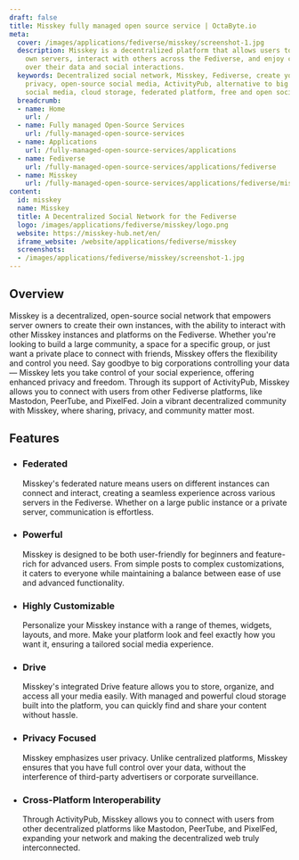 ```yaml
---
draft: false
title: Misskey fully managed open source service | OctaByte.io
meta:
  cover: /images/applications/fediverse/misskey/screenshot-1.jpg
  description: Misskey is a decentralized platform that allows users to create their
    own servers, interact with others across the Fediverse, and enjoy complete control
    over their data and social interactions.
  keywords: Decentralized social network, Misskey, Fediverse, create your own server,
    privacy, open-source social media, ActivityPub, alternative to big tech, custom
    social media, cloud storage, federated platform, free and open social media
  breadcrumb:
  - name: Home
    url: /
  - name: Fully managed Open-Source Services
    url: /fully-managed-open-source-services
  - name: Applications
    url: /fully-managed-open-source-services/applications
  - name: Fediverse
    url: /fully-managed-open-source-services/applications/fediverse
  - name: Misskey
    url: /fully-managed-open-source-services/applications/fediverse/misskey
content:
  id: misskey
  name: Misskey
  title: A Decentralized Social Network for the Fediverse
  logo: /images/applications/fediverse/misskey/logo.png
  website: https://misskey-hub.net/en/
  iframe_website: /website/applications/fediverse/misskey
  screenshots:
  - /images/applications/fediverse/misskey/screenshot-1.jpg
---
```


## Overview

Misskey is a decentralized, open-source social network that empowers server owners to create their own instances, with the ability to interact with other Misskey instances and platforms on the Fediverse. Whether you're looking to build a large community, a space for a specific group, or just want a private place to connect with friends, Misskey offers the flexibility and control you need. Say goodbye to big corporations controlling your data — Misskey lets you take control of your social experience, offering enhanced privacy and freedom. Through its support of ActivityPub, Misskey allows you to connect with users from other Fediverse platforms, like Mastodon, PeerTube, and PixelFed. Join a vibrant decentralized community with Misskey, where sharing, privacy, and community matter most.

## Features

- ### Federated

  Misskey's federated nature means users on different instances can connect and interact, creating a seamless experience across various servers in the Fediverse. Whether on a large public instance or a private server, communication is effortless.

- ### Powerful

  Misskey is designed to be both user-friendly for beginners and feature-rich for advanced users. From simple posts to complex customizations, it caters to everyone while maintaining a balance between ease of use and advanced functionality.

- ### Highly Customizable

  Personalize your Misskey instance with a range of themes, widgets, layouts, and more. Make your platform look and feel exactly how you want it, ensuring a tailored social media experience.

- ### Drive

  Misskey's integrated Drive feature allows you to store, organize, and access all your media easily. With managed and powerful cloud storage built into the platform, you can quickly find and share your content without hassle.

- ### Privacy Focused

  Misskey emphasizes user privacy. Unlike centralized platforms, Misskey ensures that you have full control over your data, without the interference of third-party advertisers or corporate surveillance.

- ### Cross-Platform Interoperability

  Through ActivityPub, Misskey allows you to connect with users from other decentralized platforms like Mastodon, PeerTube, and PixelFed, expanding your network and making the decentralized web truly interconnected.